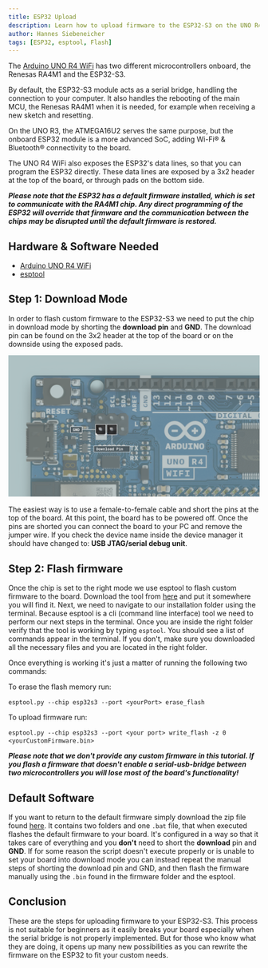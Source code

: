 ```yaml
---
title: ESP32 Upload
description: Learn how to upload firmware to the ESP32-S3 on the UNO R4 WiFi
author: Hannes Siebeneicher
tags: [ESP32, esptool, Flash]
---
```


The [Arduino UNO R4 WiFi](/hardware/uno-r4-wifi) has two different microcontrollers onboard, the Renesas RA4M1 and the ESP32-S3.

By default, the ESP32-S3 module acts as a serial bridge, handling the connection to your computer. It also handles the rebooting of the main MCU, the Renesas RA4M1 when it is needed, for example when receiving a new sketch and resetting.

On the UNO R3, the ATMEGA16U2 serves the same purpose, but the onboard ESP32 module is a more advanced SoC, adding Wi-Fi® & Bluetooth® connectivity to the board.

The UNO R4 WiFi also exposes the ESP32's data lines, so that you can program the ESP32 directly. These data lines are exposed by a 3x2 header at the top of the board, or through pads on the bottom side.

***Please note that the ESP32 has a default firmware installed, which is set to communicate with the RA4M1 chip. Any direct programming of the ESP32 will override that firmware and the communication between the chips may be disrupted until the default firmware is restored.***

## Hardware & Software Needed

- [Arduino UNO R4 WiFi](/hardware/uno-r4-wifi)
- [esptool](https://github.com/espressif/esptool)

## Step 1: Download Mode

In order to flash custom firmware to the ESP32-S3 we need to put the chip in download mode by shorting the **download pin** and **GND**. The download pin can be found on the 3x2 header at the top of the board or on the downside using the exposed pads.

![ESP32-S3 download pin](./assets/esp32-data-pins.png)

The easiest way is to use a female-to-female cable and short the pins at the top of the board. At this point, the board has to be powered off. Once the pins are shorted you can connect the board to your PC and remove the jumper wire. If you check the device name inside the device manager it should have changed to: **USB JTAG/serial debug unit**.

## Step 2: Flash firmware

Once the chip is set to the right mode we use esptool to flash custom firmware to the board. Download the tool from [here](https://github.com/espressif/esptool) and put it somewhere you will find it. Next, we need to navigate to our installation folder using the terminal. Because esptool is a cli (command line interface) tool we need to perform our next steps in the terminal. Once you are inside the right folder verify that the tool is working by typing `esptool`. You should see a list of commands appear in the terminal. If you don't, make sure you downloaded all the necessary files and you are located in the right folder.

Once everything is working it's just a matter of running the following two commands:

To erase the flash memory run:
```
esptool.py --chip esp32s3 --port <yourPort> erase_flash
```

To upload firmware run:
```
esptool.py --chip esp32s3 --port <your port> write_flash -z 0 <yourCustomFirmware.bin>
```

***Please note that we **don't** provide any custom firmware in this tutorial. If you flash a firmware that doesn't enable a **serial-usb-bridge** between two microcontrollers you will lose most of the board's functionality!***

## Default Software

If you want to return to the default firmware simply download the zip file found [here](https://github.com/arduino/uno-r4-wifi-usb-bridge/releases/download/0.2.0/unor4wifi-update-windows.zip). It contains two folders and one `.bat` file, that when executed flashes the default firmware to your board. It's configured in a way so that it takes care of everything and you **don't** need to short the **download** pin and **GND**. If for some reason the script doesn't execute properly or is unable to set your board into download mode you can instead repeat the manual steps of shorting the download pin and GND, and then flash the firmware manually using the `.bin` found in the firmware folder and the esptool.

## Conclusion

These are the steps for uploading firmware to your ESP32-S3. This process is not suitable for beginners as it easily breaks your board especially when the serial bridge is not properly implemented. But for those who know what they are doing, it opens up many new possibilities as you can rewrite the firmware on the ESP32 to fit your custom needs.